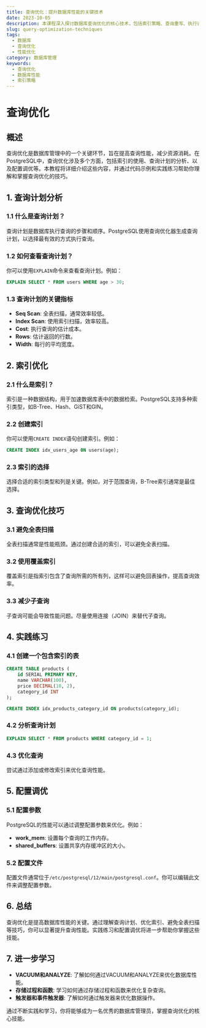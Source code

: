 ```yaml
---
title: 查询优化：提升数据库性能的关键技术
date: 2023-10-05
description: 本课程深入探讨数据库查询优化的核心技术，包括索引策略、查询重写、执行计划分析等，帮助开发者提升数据库性能。
slug: query-optimization-techniques
tags:
  - 数据库
  - 查询优化
  - 性能优化
category: 数据库管理
keywords:
  - 查询优化
  - 数据库性能
  - 索引策略
---
```


# 查询优化

## 概述

查询优化是数据库管理中的一个关键环节，旨在提高查询性能，减少资源消耗。在PostgreSQL中，查询优化涉及多个方面，包括索引的使用、查询计划的分析、以及配置调优等。本教程将详细介绍这些内容，并通过代码示例和实践练习帮助你理解和掌握查询优化的技巧。

## 1. 查询计划分析

### 1.1 什么是查询计划？

查询计划是数据库执行查询的步骤和顺序。PostgreSQL使用查询优化器生成查询计划，以选择最有效的方式执行查询。

### 1.2 如何查看查询计划？

你可以使用`EXPLAIN`命令来查看查询计划。例如：

```sql
EXPLAIN SELECT * FROM users WHERE age > 30;
```

### 1.3 查询计划的关键指标

- **Seq Scan**: 全表扫描，通常效率较低。
- **Index Scan**: 使用索引扫描，效率较高。
- **Cost**: 执行查询的估计成本。
- **Rows**: 估计返回的行数。
- **Width**: 每行的平均宽度。

## 2. 索引优化

### 2.1 什么是索引？

索引是一种数据结构，用于加速数据库表中的数据检索。PostgreSQL支持多种索引类型，如B-Tree、Hash、GiST和GIN。

### 2.2 创建索引

你可以使用`CREATE INDEX`语句创建索引。例如：

```sql
CREATE INDEX idx_users_age ON users(age);
```

### 2.3 索引的选择

选择合适的索引类型和列是关键。例如，对于范围查询，B-Tree索引通常是最佳选择。

## 3. 查询优化技巧

### 3.1 避免全表扫描

全表扫描通常是性能瓶颈。通过创建合适的索引，可以避免全表扫描。

### 3.2 使用覆盖索引

覆盖索引是指索引包含了查询所需的所有列，这样可以避免回表操作，提高查询效率。

### 3.3 减少子查询

子查询可能会导致性能问题。尽量使用连接（JOIN）来替代子查询。

## 4. 实践练习

### 4.1 创建一个包含索引的表

```sql
CREATE TABLE products (
    id SERIAL PRIMARY KEY,
    name VARCHAR(100),
    price DECIMAL(10, 2),
    category_id INT
);

CREATE INDEX idx_products_category_id ON products(category_id);
```

### 4.2 分析查询计划

```sql
EXPLAIN SELECT * FROM products WHERE category_id = 1;
```

### 4.3 优化查询

尝试通过添加或修改索引来优化查询性能。

## 5. 配置调优

### 5.1 配置参数

PostgreSQL的性能可以通过调整配置参数来优化。例如：

- **work_mem**: 设置每个查询的工作内存。
- **shared_buffers**: 设置共享内存缓冲区的大小。

### 5.2 配置文件

配置文件通常位于`/etc/postgresql/12/main/postgresql.conf`。你可以编辑此文件来调整配置参数。

## 6. 总结

查询优化是提高数据库性能的关键。通过理解查询计划、优化索引、避免全表扫描等技巧，你可以显著提升查询性能。实践练习和配置调优将进一步帮助你掌握这些技能。

## 7. 进一步学习

- **VACUUM和ANALYZE**: 了解如何通过VACUUM和ANALYZE来优化数据库性能。
- **存储过程和函数**: 学习如何通过存储过程和函数来优化复杂查询。
- **触发器和事件触发器**: 了解如何通过触发器来优化数据操作。

通过不断实践和学习，你将能够成为一名优秀的数据库管理员，掌握查询优化的核心技能。